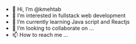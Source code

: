 - 👋 Hi, I’m @kmehtab
- 👀 I’m interested in fullstack web development
- 🌱 I’m currently learning Java script and Reactjs
- 💞️ I’m looking to collaborate on ...
- 📫 How to reach me ... 

<!---
kmehtab/kmehtab is a ✨ special ✨ repository because its `README.md` (this file) appears on your GitHub profile.
You can click the Preview link to take a look at your changes.
--->
